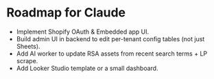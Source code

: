 # Roadmap for Claude

- Implement Shopify OAuth & Embedded app UI.
- Build admin UI in backend to edit per-tenant config tables (not just Sheets).
- Add AI worker to update RSA assets from recent search terms + LP scrape.
- Add Looker Studio template or a small dashboard.
